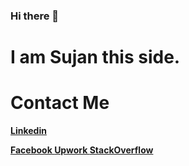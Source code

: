 ### Hi there 👋
<h1>I am Sujan this side. </h1>

<h1>Contact Me</h1>
<a href= 'https://www.linkedin.com/in/sujan-sharma-b965941a7/'><b>Linkedin
  
<a href='https://www.facebook.com/Sujan.Sharma07'>Facebook
<a href='https://www.upwork.com/freelancers/~01e92b1f5bceb96b8a'>Upwork
<a href='https://stackoverflow.com/users/13851812/sujan-sharma'>StackOverflow
    
    

<!--
**SujanSharma07/SujanSharma07** is a ✨ _special_ ✨ repository because its `README.md` (this file) appears on your GitHub profile.

Here are some ideas to get you started:

- 🔭 I’m currently working on ...
- 🌱 I’m currently learning ...
- 👯 I’m looking to collaborate on ...
- 🤔 I’m looking for help with ...
- 💬 Ask me about ...
- 📫 How to reach me: ...
- 😄 Pronouns: ...
- ⚡ Fun fact: ...
-->
